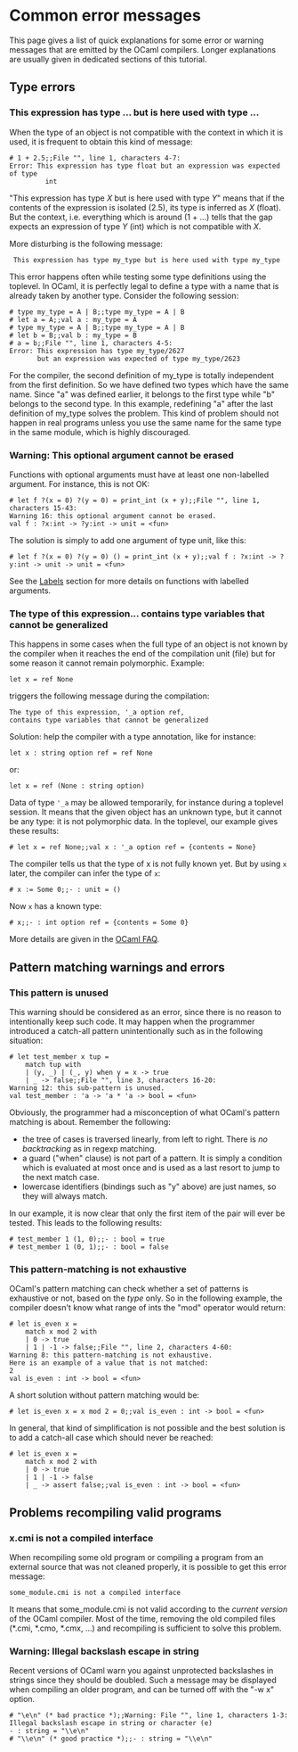 
Common error messages
=====================

This page gives a list of quick explanations for some error or warning
messages that are emitted by the OCaml compilers. Longer explanations
are usually given in dedicated sections of this tutorial.

Type errors
-----------

### This expression has type ... but is here used with type ...

When the type of an object is not compatible with the context in which
it is used, it is frequent to obtain this kind of message:

    # 1 + 2.5;;File "", line 1, characters 4-7:
    Error: This expression has type float but an expression was expected of type
             int

"This expression has type *X* but is here used with type *Y*" means that
if the contents of the expression is isolated (2.5), its type is
inferred as *X* (float). But the context, i.e. everything which is
around (1 + ...) tells that the gap expects an expression of type *Y*
(int) which is not compatible with *X*.

More disturbing is the following message:

     This expression has type my_type but is here used with type my_type

This error happens often while testing some type definitions using the
toplevel. In OCaml, it is perfectly legal to define a type with a name
that is already taken by another type. Consider the following session:

    # type my_type = A | B;;type my_type = A | B
    # let a = A;;val a : my_type = A
    # type my_type = A | B;;type my_type = A | B
    # let b = B;;val b : my_type = B
    # a = b;;File "", line 1, characters 4-5:
    Error: This expression has type my_type/2627
           but an expression was expected of type my_type/2623

For the compiler, the second definition of my\_type is totally
independent from the first definition. So we have defined two types
which have the same name. Since "a" was defined earlier, it belongs to
the first type while "b" belongs to the second type. In this example,
redefining "a" after the last definition of my\_type solves the problem.
This kind of problem should not happen in real programs unless you use
the same name for the same type in the same module, which is highly
discouraged.

### Warning: This optional argument cannot be erased

Functions with optional arguments must have at least one non-labelled
argument. For instance, this is not OK:

    # let f ?(x = 0) ?(y = 0) = print_int (x + y);;File "", line 1, characters 15-43:
    Warning 16: this optional argument cannot be erased.
    val f : ?x:int -> ?y:int -> unit = <fun>

The solution is simply to add one argument of type unit, like this:

    # let f ?(x = 0) ?(y = 0) () = print_int (x + y);;val f : ?x:int -> ?y:int -> unit -> unit = <fun>

See the [Labels](labels.html "Labels") section for more details on
functions with labelled arguments.

### The type of this expression... contains type variables that cannot be generalized

This happens in some cases when the full type of an object is not known
by the compiler when it reaches the end of the compilation unit (file)
but for some reason it cannot remain polymorphic. Example:

    let x = ref None

triggers the following message during the compilation:

    The type of this expression, '_a option ref,
    contains type variables that cannot be generalized

Solution: help the compiler with a type annotation, like for instance:

    let x : string option ref = ref None

or:

    let x = ref (None : string option)

Data of type `'_a` may be allowed temporarily, for instance during a
toplevel session. It means that the given object has an unknown type,
but it cannot be any type: it is not polymorphic data. In the toplevel,
our example gives these results:

    # let x = ref None;;val x : '_a option ref = {contents = None}

The compiler tells us that the type of x is not fully known yet. But by
using `x` later, the compiler can infer the type of `x`:

    # x := Some 0;;- : unit = ()

Now `x` has a known type:

    # x;;- : int option ref = {contents = Some 0}

More details are given in the [OCaml
FAQ](http://caml.inria.fr/pub/old_caml_site/FAQ/FAQ_EXPERT-eng.html#variables_de_types_faibles "http://caml.inria.fr/pub/old_caml_site/FAQ/FAQ_EXPERT-eng.html#variables_de_types_faibles").

Pattern matching warnings and errors
------------------------------------

### This pattern is unused

This warning should be considered as an error, since there is no reason
to intentionally keep such code. It may happen when the programmer
introduced a catch-all pattern unintentionally such as in the following
situation:

    # let test_member x tup =
        match tup with
        | (y, _) | (_, y) when y = x -> true
        | _ -> false;;File "", line 3, characters 16-20:
    Warning 12: this sub-pattern is unused.
    val test_member : 'a -> 'a * 'a -> bool = <fun>

Obviously, the programmer had a misconception of what OCaml's pattern
matching is about. Remember the following:

-   the tree of cases is traversed linearly, from left to right. There
    is *no backtracking* as in regexp matching.
-   a guard ("when" clause) is not part of a pattern. It is simply a
    condition which is evaluated at most once and is used as a last
    resort to jump to the next match case.
-   lowercase identifiers (bindings such as "y" above) are just names,
    so they will always match.

In our example, it is now clear that only the first item of the pair
will ever be tested. This leads to the following results:

    # test_member 1 (1, 0);;- : bool = true
    # test_member 1 (0, 1);;- : bool = false

### This pattern-matching is not exhaustive

OCaml's pattern matching can check whether a set of patterns is
exhaustive or not, based on the *type* only. So in the following
example, the compiler doesn't know what range of ints the "mod" operator
would return:

    # let is_even x =
        match x mod 2 with
        | 0 -> true
        | 1 | -1 -> false;;File "", line 2, characters 4-60:
    Warning 8: this pattern-matching is not exhaustive.
    Here is an example of a value that is not matched:
    2
    val is_even : int -> bool = <fun>

A short solution without pattern matching would be:

    # let is_even x = x mod 2 = 0;;val is_even : int -> bool = <fun>

In general, that kind of simplification is not possible and the best
solution is to add a catch-all case which should never be reached:

    # let is_even x =
        match x mod 2 with
        | 0 -> true
        | 1 | -1 -> false
        | _ -> assert false;;val is_even : int -> bool = <fun>

Problems recompiling valid programs
-----------------------------------

### x.cmi is not a compiled interface

When recompiling some old program or compiling a program from an
external source that was not cleaned properly, it is possible to get
this error message:

    some_module.cmi is not a compiled interface

It means that some\_module.cmi is not valid according to the *current
version* of the OCaml compiler. Most of the time, removing the old
compiled files (\*.cmi, \*.cmo, \*.cmx, ...) and recompiling is
sufficient to solve this problem.

### Warning: Illegal backslash escape in string

Recent versions of OCaml warn you against unprotected backslashes in
strings since they should be doubled. Such a message may be displayed
when compiling an older program, and can be turned off with the "-w x"
option.

    # "\e\n" (* bad practice *);;Warning: File "", line 1, characters 1-3: Illegal backslash escape in string or character (e)
    - : string = "\\e\n"
    # "\\e\n" (* good practice *);;- : string = "\\e\n"
